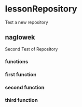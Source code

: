 # lessonRepository
Test a new repository

## naglowek
Second Test of Repository

### functions

### first function

### second function

### third function
